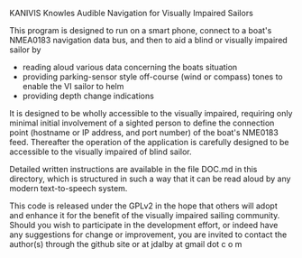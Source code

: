 KANIVIS
Knowles Audible Navigation for Visually Impaired Sailors

This program is designed to run on a smart phone, connect to a boat's NMEA0183 navigation data bus,
and then to aid a blind or visually impaired sailor by
- reading aloud various data concerning the boats situation
- providing parking-sensor style off-course (wind or compass) tones to enable the VI sailor to helm
- providing depth change indications

It is designed to be wholly accessible to the visually impaired, requiring only minimal
initial involvement of a sighted person to define the connection point (hostname or IP address, and
port number) of the boat's NME0183 feed. Thereafter the operation of the application is carefully
designed to be accessible to the visually impaired of blind sailor.

Detailed written instructions are available in the file DOC.md in this directory, which is
structured in such a way that it can be read aloud by any modern text-to-speech system.

This code is released under the GPLv2 in the hope that others will adopt and enhance it for the
benefit of the visually impaired sailing community. Should you wish to participate in the
development effort, or indeed have any suggestions for change or improvement, you are invited
to contact the author(s) through the github site or at
jdalby at gmail dot c o m



